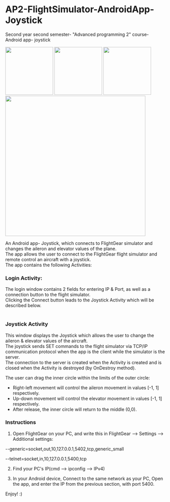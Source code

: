 # AP2-FlightSimulator-AndroidApp-Joystick 
Second year second semester- "Advanced programming 2" course- Android app- joystick

<p float="left">
  <img src="https://user-images.githubusercontent.com/45766976/115511339-685bd480-a289-11eb-8638-d1a011108a6d.jpg" width="150">
  <img src="https://user-images.githubusercontent.com/45766976/115511342-698d0180-a289-11eb-9e3e-70b7b72b76c8.jpg" width="150">
  <img src="https://user-images.githubusercontent.com/45766976/115511328-65f97a80-a289-11eb-9d88-a7dd315bd04d.jpg" width="150">
  <img src="https://user-images.githubusercontent.com/45766976/115225227-83f29e00-a116-11eb-826a-3b7be488072f.png" width="440">
</p>

An Android app- Joystick, which connects to FlightGear simulator and changes the aileron and elevator values of the plane. <br/>
The app allows the user to connect to the FlightGear flight simulator and remote control an aircraft with a joystick.<br/>
The app contains the following Activities:

### Login Activity:

The login window contains 2 fields for entering IP & Port, as well as a connection button to the flight simulator.<br/>
Clicking the Connect button leads to the Joystick Activity which will be described below.<br/><br/>


### Joystick Activity

This window displays the Joystick which allows the user to change the aileron & elevator values of the aircraft.<br/>
The joystick sends SET commands to the flight simulator via TCP/IP communication protocol when the app is the client while the simulator is the server.<br/>
The connection to the server is created when the Activity is created and is closed when the Activity is destroyed (by OnDestroy method).<br/>

The user can drag the inner circle within the limits of the outer circle: <br/>
* Right-left movement will control the aileron movement in values [-1, 1] respectively.
* Up-down movement will control the elevator movement in values [-1, 1] respectively.
* After release, the inner circle will return to the middle (0,0).<br/>

### Instructions

1. Open FlightGear on your PC, and write this in FlightGear --> Settings --> Additional settings:

--generic=socket,out,10,127.0.0.1,5402,tcp,generic_small
 
--telnet=socket,in,10,127.0.0.1,5400,tcp

2. Find your PC's IP(cmd --> ipconfig --> IPv4)

3. In your Android device, Connect to the same network as your PC, Open the app, and enter the IP from the previous section, with port 5400.

Enjoy! :)
